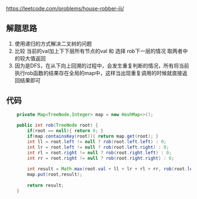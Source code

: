 https://leetcode.com/problems/house-robber-iii/

## 解题思路
1. 使用递归的方式解决二叉树的问题 
2. 比较 当前的val加上下下层所有节点的val 和 选择 rob下一层的情况 取两者中的较大值返回
3. 因为是DFS，在从下向上回溯的过程中，会发生重复判断的情况，所有将当前执行rob函数的结果存在全局的map中，这样当出现重复调用的时候就直接返回结果即可

## 代码
```java
	private Map<TreeNode,Integer> map = new HashMap<>();
    
    public int rob(TreeNode root) {
        if(root == null){ return 0; }
        if(map.containsKey(root)){ return map.get(root); }
        int ll = root.left != null ? rob(root.left.left) : 0;
        int lr = root.left != null ? rob(root.left.right) : 0;
        int rl = root.right != null ? rob(root.right.left) : 0;
        int rr = root.right != null ? rob(root.right.right) : 0;
        
        int result = Math.max(root.val + ll + lr + rl + rr, rob(root.left) + rob(root.right));
        map.put(root,result);
        
        return result;
    }
```